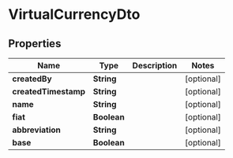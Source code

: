 

# VirtualCurrencyDto

## Properties

Name | Type | Description | Notes
------------ | ------------- | ------------- | -------------
**createdBy** | **String** |  |  [optional]
**createdTimestamp** | **String** |  |  [optional]
**name** | **String** |  |  [optional]
**fiat** | **Boolean** |  |  [optional]
**abbreviation** | **String** |  |  [optional]
**base** | **Boolean** |  |  [optional]



